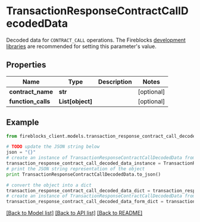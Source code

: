 # TransactionResponseContractCallDecodedData

Decoded data for `CONTRACT_CALL` operations. The Fireblocks [development libraries](https://developers.fireblocks.com/docs/ethereum-development#convenience-libraries) are recommended for setting this parameter's value.

## Properties

Name | Type | Description | Notes
------------ | ------------- | ------------- | -------------
**contract_name** | **str** |  | [optional] 
**function_calls** | **List[object]** |  | [optional] 

## Example

```python
from fireblocks_client.models.transaction_response_contract_call_decoded_data import TransactionResponseContractCallDecodedData

# TODO update the JSON string below
json = "{}"
# create an instance of TransactionResponseContractCallDecodedData from a JSON string
transaction_response_contract_call_decoded_data_instance = TransactionResponseContractCallDecodedData.from_json(json)
# print the JSON string representation of the object
print TransactionResponseContractCallDecodedData.to_json()

# convert the object into a dict
transaction_response_contract_call_decoded_data_dict = transaction_response_contract_call_decoded_data_instance.to_dict()
# create an instance of TransactionResponseContractCallDecodedData from a dict
transaction_response_contract_call_decoded_data_form_dict = transaction_response_contract_call_decoded_data.from_dict(transaction_response_contract_call_decoded_data_dict)
```
[[Back to Model list]](../README.md#documentation-for-models) [[Back to API list]](../README.md#documentation-for-api-endpoints) [[Back to README]](../README.md)


